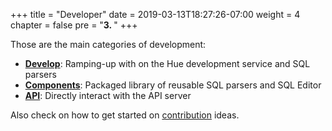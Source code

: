+++
title = "Developer"
date = 2019-03-13T18:27:26-07:00
weight = 4
chapter = false
pre = "<b>3. </b>"
+++

Those are the main categories of development:

* **[Develop](/developer/development)**: Ramping-up with on the Hue development service and SQL parsers
* **[Components](/developer/components)**: Packaged library of reusable SQL parsers and SQL Editor
* **[API](/developer/api)**: Directly interact with the API server

Also check on how to get started on [contribution](https://github.com/cloudera/hue/blob/master/CONTRIBUTING.md) ideas.
